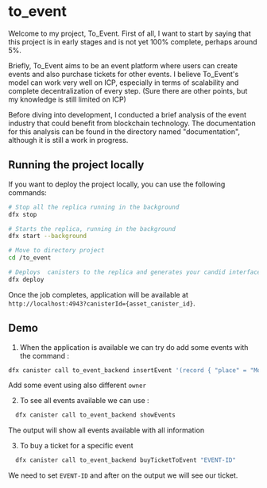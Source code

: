 # to_event



Welcome to my project, To_Event.
First of all, I want to start by saying that this project is in early stages and is not yet 100% complete, perhaps around 5%.

Briefly, To_Event aims to be an event platform where users can create events and also purchase tickets for other events.
I believe To_Event's model can work very well on ICP, especially in terms of scalability and complete decentralization of every step. (Sure there are other points, but my knowledge is still limited on ICP)

Before diving into development, I conducted a brief analysis of the event industry that could benefit from blockchain technology.
The documentation for this analysis can be found in the directory named "documentation", although it is still a work in progress.

## Running the project locally

If you want to deploy the project locally, you can use the following commands:


```bash
# Stop all the replica running in the background
dfx stop

# Starts the replica, running in the background
dfx start --background

# Move to directory project
cd /to_event

# Deploys  canisters to the replica and generates your candid interface
dfx deploy
```

Once the job completes, application will be available at `http://localhost:4943?canisterId={asset_canister_id}`.

## Demo

1. When the application is available we can try do add some events with the command : 

  ```bash
  dfx canister call to_event_backend insertEvent '(record { "place" = "Moon"; "description" = "Motoko Event"; "date"=  1629311230; "numSeat"= 1000; "price"= 5; "owner"= principal "jnx3g-qqglo-j662o-ixkcz-jp7nm-7xd37-d4oli-vxmca-ihpb6-ock5g-mae" })'
  ```

  Add some event using also different ```owner```

2. To see all events available  we can use : 

  ```bash
    dfx canister call to_event_backend showEvents
  ```

  The output will show all events available  with all information

 3. To buy a ticket for a specific event 

  ```bash
    dfx canister call to_event_backend buyTicketToEvent "EVENT-ID"
  ```

  We need to set ```EVENT-ID``` and after on the output we will see our ticket. 








